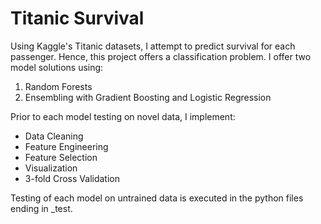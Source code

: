 # Titanic Survival

Using Kaggle's Titanic datasets, I attempt to predict survival for each passenger. Hence, this project offers a classification problem. I offer two model solutions using:

1. Random Forests 
2. Ensembling with Gradient Boosting and Logistic Regression 

Prior to each model testing on novel data, I implement:
- Data Cleaning
- Feature Engineering
- Feature Selection
- Visualization
- 3-fold Cross Validation

Testing of each model on untrained data is executed in the python files ending in _test.

